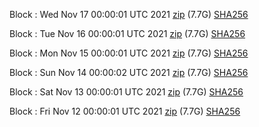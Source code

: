 Block [](https://insight.dash.org/insight/block/): Wed Nov 17 00:00:01 UTC 2021 [zip](https://dash-bootstrap.ams3.digitaloceanspaces.com/mainnet/2021-11-17/bootstrap.dat.zip) (7.7G) [SHA256](https://dash-bootstrap.ams3.digitaloceanspaces.com/mainnet/2021-11-17/sha256.txt)

Block [](https://insight.dash.org/insight/block/): Tue Nov 16 00:00:01 UTC 2021 [zip](https://dash-bootstrap.ams3.digitaloceanspaces.com/mainnet/2021-11-16/bootstrap.dat.zip) (7.7G) [SHA256](https://dash-bootstrap.ams3.digitaloceanspaces.com/mainnet/2021-11-16/sha256.txt)

Block [](https://insight.dash.org/insight/block/): Mon Nov 15 00:00:01 UTC 2021 [zip](https://dash-bootstrap.ams3.digitaloceanspaces.com/mainnet/2021-11-15/bootstrap.dat.zip) (7.7G) [SHA256](https://dash-bootstrap.ams3.digitaloceanspaces.com/mainnet/2021-11-15/sha256.txt)

Block [](https://insight.dash.org/insight/block/): Sun Nov 14 00:00:02 UTC 2021 [zip](https://dash-bootstrap.ams3.digitaloceanspaces.com/mainnet/2021-11-14/bootstrap.dat.zip) (7.7G) [SHA256](https://dash-bootstrap.ams3.digitaloceanspaces.com/mainnet/2021-11-14/sha256.txt)

Block [](https://insight.dash.org/insight/block/): Sat Nov 13 00:00:01 UTC 2021 [zip](https://dash-bootstrap.ams3.digitaloceanspaces.com/mainnet/2021-11-13/bootstrap.dat.zip) (7.7G) [SHA256](https://dash-bootstrap.ams3.digitaloceanspaces.com/mainnet/2021-11-13/sha256.txt)

Block [](https://insight.dash.org/insight/block/): Fri Nov 12 00:00:01 UTC 2021 [zip](https://dash-bootstrap.ams3.digitaloceanspaces.com/mainnet/2021-11-12/bootstrap.dat.zip) (7.7G) [SHA256](https://dash-bootstrap.ams3.digitaloceanspaces.com/mainnet/2021-11-12/sha256.txt)
